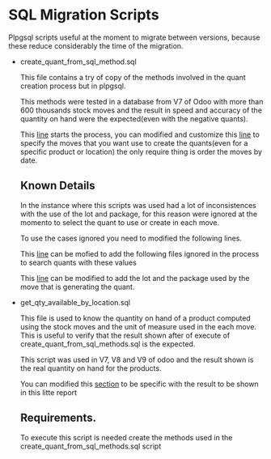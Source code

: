 # SQL Migration Scripts

Plpgsql scripts useful at the moment to migrate between versions, because these reduce considerably the time of the migration. 

- create_quant_from_sql_method.sql

    This file contains a try of copy of the methods involved in the quant creation process but in plpgsql.

    This methods were tested in a database from V7 of Odoo with more than 600 thousands stock moves and the result in speed and accuracy of the quantity on hand were the expected(even with the negative quants).

    This [line](https://github.com/Vauxoo/sql_migration/blob/master/create_quant_from_sql_methods.sql#L448) starts the process, you can modified and customize this [line](https://github.com/Vauxoo/sql_migration/blob/master/create_quant_from_sql_methods.sql#L436)   to specify the moves that you want use to create the quants(even for a specific product or location) the only require thing is order the moves by date.

    Known Details
    --------------
    In the instance where this scripts was used had a lot of inconsistences with the use of the lot and package, for this reason were ignored at the momento to select the quant to use or create in each move.

    To use the cases ignored you need to modified the following lines.

    This [line](https://github.com/Vauxoo/sql_migration/blob/master/create_quant_from_sql_methods.sql#L120) can be mofied to add the following files ignored in the process to search quants with these values 

    This [line](https://github.com/Vauxoo/sql_migration/blob/master/create_quant_from_sql_methods.sql#L180) can be modified to add the lot and the package used by the move that is generating the quant.


- get_qty_available_by_location.sql

    This file is used to know the quantity on hand of a product computed using the stock moves and the unit of measure used  in the each move. This is useful to verify that the result shown after of execute of create_quant_from_sql_methods.sql is the expected. 

    This script was used in V7, V8 and V9 of odoo and the result shown is the real quantity on hand for the products.
    
    You can modified this [section](https://github.com/Vauxoo/sql_migration/blob/master/get_qty_available_by_location.sql#L50-L57) to be specific with the result to be shown in this litte report 

    Requirements.
    -------------
    To execute this script is needed create the methods used in the create_quant_from_sql_methods.sql script
